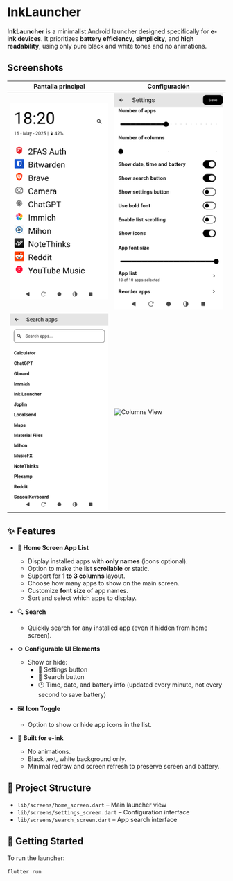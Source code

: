 # InkLauncher

**InkLauncher** is a minimalist Android launcher designed specifically for **e-ink devices**. It prioritizes **battery efficiency**, **simplicity**, and **high readability**, using only pure black and white tones and no animations.

## Screenshots

| Pantalla principal | Configuración |
|--------------------|----------------|
| ![Home](screenshots/home_screen.png) | ![Settings](screenshots/settings_screen.png) |
| ![Search](screenshots/search_screen.png) | ![Columns View](screenshots/columns_screen.png) |


## ✨ Features

- 📱 **Home Screen App List**
  - Display installed apps with **only names** (icons optional).
  - Option to make the list **scrollable** or static.
  - Support for **1 to 3 columns** layout.
  - Choose how many apps to show on the main screen.
  - Customize **font size** of app names.
  - Sort and select which apps to display.

- 🔍 **Search**
  - Quickly search for any installed app (even if hidden from home screen).

- ⚙️ **Configurable UI Elements**
  - Show or hide:
    - 🔧 Settings button
    - 🔎 Search button
    - 🕒 Time, date, and battery info (updated every minute, not every second to save battery)

- 🖼️ **Icon Toggle**
  - Option to show or hide app icons in the list.

- 🧠 **Built for e-ink**
  - No animations.
  - Black text, white background only.
  - Minimal redraw and screen refresh to preserve screen and battery.

## 📁 Project Structure

- `lib/screens/home_screen.dart` – Main launcher view
- `lib/screens/settings_screen.dart` – Configuration interface
- `lib/screens/search_screen.dart` – App search interface

## 🚀 Getting Started

To run the launcher:

```bash
flutter run
